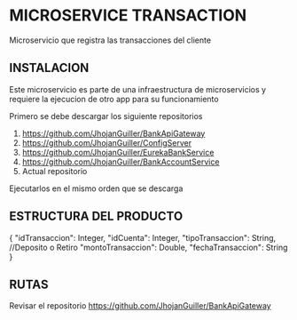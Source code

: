 # MICROSERVICE TRANSACTION
Microservicio que registra las transacciones del cliente

## INSTALACION
Este microservicio es parte de una infraestructura de microservicios y requiere la ejecucion de otro app para su funcionamiento

Primero se debe descargar los siguiente repositorios
1. https://github.com/JhojanGuiller/BankApiGateway
2. https://github.com/JhojanGuiller/ConfigServer
3. https://github.com/JhojanGuiller/EurekaBankService
4. https://github.com/JhojanGuiller/BankAccountService
4. Actual repositorio

Ejecutarlos en el mismo orden que se descarga

## ESTRUCTURA DEL PRODUCTO
{
  "idTransaccion": Integer,
  "idCuenta": Integer,
  "tipoTransaccion": String, //Deposito o Retiro
  "montoTransaccion": Double,
  "fechaTransaccion": String
}

## RUTAS
Revisar el repositorio https://github.com/JhojanGuiller/BankApiGateway
